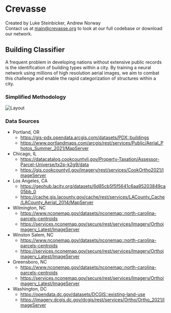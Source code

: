 # Crevasse

Created by Luke Steinbicker, Andrew Norway <br/>
Contact us at main@crevasse.org to look at our full codebase or download our network. <br/>

## Building Classifier

A frequent problem in developing nations without extensive public records is the identification of building types within a city. By training a neural network using millions of high resolution aerial images, we aim to combat this challenge and enable the rapid categorization of structures within a city.

### Simplified Methodology

<picture>
  <source media="(prefers-color-scheme: dark)" srcset="https://user-images.githubusercontent.com/121472675/212436048-cd8d75cb-90dc-48a8-8df3-e9c683b16ecb.png">
  <source media="(prefers-color-scheme: light)" srcset="https://user-images.githubusercontent.com/121472675/212436057-cc70f600-db80-46d2-ab66-8757cb889b9f.png">
  <img alt="Layout" src="https://user-images.githubusercontent.com/121472675/212436048-cd8d75cb-90dc-48a8-8df3-e9c683b16ecb.png">
</picture>

### Data Sources
- Portland, OR <br/>
  - https://gis-pdx.opendata.arcgis.com/datasets/PDX::buildings <br/>
  - https://www.portlandmaps.com/arcgis/rest/services/Public/Aerial_Photos_Summer_2021/MapServer <br/>
- Chicago, IL <br/>
  - https://datacatalog.cookcountyil.gov/Property-Taxation/Assessor-Parcel-Universe/tx2p-k2g9/data <br/>
  - https://gis.cookcountyil.gov/imagery/rest/services/CookOrtho2021/ImageServer <br/>
- Los Angeles, CA <br/>
  - https://geohub.lacity.org/datasets/6d85cb5f5f5641c6aa95203849ca05bb_0 <br/>
  - https://cache.gis.lacounty.gov/cache/rest/services/LACounty_Cache/LACounty_Aerial_2014/MapServer <br/>
- Wilmington, NC <br/>
  - https://www.nconemap.gov/datasets/nconemap::north-carolina-parcels-centroids <br/>
  - https://services.nconemap.gov/secure/rest/services/Imagery/Orthoimagery_Latest/ImageServer <br/>
- Winston Salem, NC <br/>
  - https://www.nconemap.gov/datasets/nconemap::north-carolina-parcels-centroids <br/>
  - https://services.nconemap.gov/secure/rest/services/Imagery/Orthoimagery_Latest/ImageServer <br/>
- Greensboro, NC <br/>
  - https://www.nconemap.gov/datasets/nconemap::north-carolina-parcels-centroids <br/>
  - https://services.nconemap.gov/secure/rest/services/Imagery/Orthoimagery_Latest/ImageServer <br/>
- Washington, DC <br/>
  - https://opendata.dc.gov/datasets/DCGIS::existing-land-use <br/>
  - https://imagery.dcgis.dc.gov/dcgis/rest/services/Ortho/Ortho_2021/ImageServer <br/>
